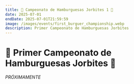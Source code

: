 ```yaml
---
title: 🍔 Campeonato de Hamburguesas Jorbites 1 🍔
date: 2025-07-01
endDate: 2025-07-01T21:59:59
image: /images/events/first_burguer_championship.webp
description: Primer Campeonato de Hamburguesas Jorbites
---
```


# 🍔 Primer Campeonato de Hamburguesas Jorbites 🍔

*PRÓXIMAMENTE*
